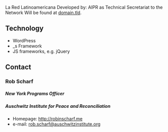 La Red Latinoamericana 
Developed by: AIPR as Technical Secretariat to the Network 
Will be found at [domain.tld](http://redlatinoamericana.org).

## Technology
* WordPress
* _s Framework
* JS frameworks, e.g. jQuery

## Contact
### Rob Scharf
##### New York Programs Officer 
##### Auschwitz Institute for Peace and Reconciliation
* Homepage: http://robinscharf.me
* e-mail: rob.scharf@auschwitzinstitute.org

